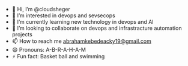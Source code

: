 - 👋 Hi, I’m @cloudsheger
- 👀 I’m interested in devops and sevsecops
- 🌱 I’m currently learning new technology in devops and AI
- 💞️ I’m looking to collaborate on devops and infrastracture automation projects
- 📫 How to reach me abrahamkebedeacky19@gmail.com
- 😄 Pronouns: A-B-R-A-H-A-M
- ⚡ Fun fact: Basket ball and swimming

<!---
Acky19/Acky19 is a ✨ special ✨ repository because its `README.md` (this file) appears on your GitHub profile.
You can click the Preview link to take a look at your changes.
--->
